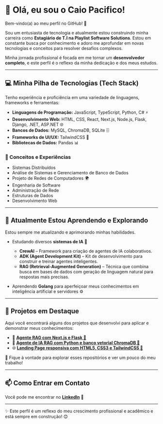 # 👋 Olá, eu sou o Caio Pacifico!  

Bem-vindo(a) ao meu perfil no GitHub! 🚀  

Sou um entusiasta de tecnologia e atualmente estou construindo minha carreira como **Estagiário de T.I na Playlist Software Solutions**. Estou em constante busca por conhecimento e adoro me aprofundar em novas tecnologias e conceitos para resolver desafios complexos.  

Minha jornada profissional é focada em me tornar um **desenvolvedor completo**, e este perfil é o reflexo da minha dedicação e dos meus estudos.  

---

## 💻 Minha Pilha de Tecnologias (Tech Stack)

Tenho experiência e proficiência em uma variedade de linguagens, frameworks e ferramentas:  

- **Linguagens de Programação:** JavaScript, TypeScript, Python, C# ⚡  
- **Desenvolvimento Web:** HTML, CSS, React, Next.js, Node.js, Flask, Django, .NET, ASP.NET 🌐  
- **Bancos de Dados:** MySQL, ChromaDB, SQLite 🗄️  
- **Frameworks de UI/UX:** TailwindCSS 🎨  
- **Bibliotecas de Dados:** Pandas 📊  

### 🔎 Conceitos e Experiências  
- Sistemas Distribuídos  
- Análise de Sistemas e Gerenciamento de Banco de Dados  
- Projeto de Redes de Computadores 🌍  
- Engenharia de Software  
- Administração de Rede  
- Estruturas de Dados  
- Desenvolvimento Web  

---

## 🌱 Atualmente Estou Aprendendo e Explorando  
Estou sempre me atualizando e aprimorando minhas habilidades.  

- Estudando diversos **sistemas de IA** 🤖  
  - **CrewAI** – Framework para criação de agentes de IA colaborativos.  
  - **ADK (Agent Development Kit)** – Kit de desenvolvimento para construir e treinar agentes inteligentes.  
  - **RAG (Retrieval-Augmented Generation)** – Técnica que combina busca em bases de dados com geração de linguagem natural para respostas mais precisas.  

- Aprendendo **Golang** para aperfeiçoar meus conhecimentos em inteligência artificial e servidores ⚙️  

---

## 🚀 Projetos em Destaque  

Aqui você encontrará alguns dos projetos que desenvolvi para aplicar e demonstrar meus conhecimentos:  

- 🚀 **[Agente RAG com Next.js e Flask 🤖](https://github.com/caio-kenai/agente_rag-com-next-e-flask)**  
- 🚀 **[Agente de IA RAG com Python e banco vetorial ChromaDB 🤖](https://github.com/caio-kenai/desafio-agente_de_ia-playlist)**  
- 🌐 **[Landing Page responsiva com HTML5, CSS3 e TailwindCSS 🎨](https://github.com/caio-kenai/landing-page-responsiva-com-tailwindcss)**  

📂 Fique à vontade para explorar esses repositórios e ver um pouco do meu trabalho!  

---

## 📫 Como Entrar em Contato  

Você pode me encontrar no **[LinkedIn](https://www.linkedin.com/in/caio-oliveira-pacifico-a6042b246)** 💼  

---

✨ Este perfil é um reflexo do meu crescimento profissional e acadêmico e está sempre em construção! 😊  


<!--
**caio-kenai/caio-kenai** is a ✨ _special_ ✨ repository because its `README.md` (this file) appears on your GitHub profile.

Here are some ideas to get you started:

- 🔭 I’m currently working on ...
- 🌱 I’m currently learning ...
- 👯 I’m looking to collaborate on ...
- 🤔 I’m looking for help with ...
- 💬 Ask me about ...
- 📫 How to reach me: ...
- 😄 Pronouns: ...
- ⚡ Fun fact: ...
-->
